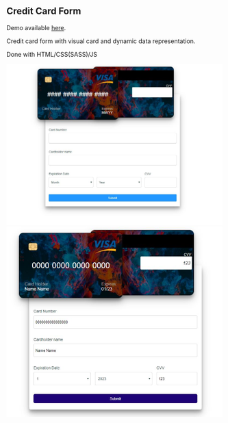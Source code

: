 ## Credit Card Form

Demo available [here](https://bchodorek.github.io/Card_Payment_Form/).



Credit card form with visual card and dynamic data representation.

Done with HTML/CSS(SASS)/JS


![](img/screenshot.jpg) ![](img/screenshot_2.jpg)



